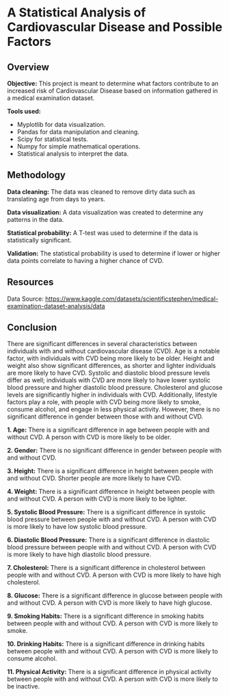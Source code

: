 # A Statistical Analysis of Cardiovascular Disease and Possible Factors

## Overview
**Objective:**
This project is meant to determine what factors contribute to an increased risk of Cardiovascular Disease based on information gathered in a medical examination dataset.

**Tools used:**
- Myplotlib for data visualization.
- Pandas for data manipulation and cleaning.
- Scipy for statistical tests.
- Numpy for simple mathematical operations.
- Statistical analysis to interpret the data.


## Methodology

**Data cleaning:** The data was cleaned to remove dirty data such as translating age from days to years.

**Data visualization:** A data visualization was created to determine any patterns in the data.

**Statistical probability:** A T-test was used to determine if the data is statistically significant.

**Validation:** The statistical probability is used to determine if lower or higher data points correlate to having a higher chance of CVD.

## Resources

Data Source: https://www.kaggle.com/datasets/scientificstephen/medical-examination-dataset-analysis/data

## Conclusion 

  There are significant differences in several characteristics between individuals with and without cardiovascular disease (CVD). Age is a notable factor, with individuals with CVD being more likely to be older. Height and weight also show significant differences, as shorter and lighter individuals are more likely to have CVD. Systolic and diastolic blood pressure levels differ as well; individuals with CVD are more likely to have lower systolic blood pressure and higher diastolic blood pressure. Cholesterol and glucose levels are significantly higher in individuals with CVD. Additionally, lifestyle factors play a role, with people with CVD being more likely to smoke, consume alcohol, and engage in less physical activity. However, there is no significant difference in gender between those with and without CVD.

**1. Age:** There is a significant difference in age between people with and without CVD. A person with CVD is more likely to be older.

**2. Gender:** There is no significant difference in gender between people with and without CVD.

**3. Height:** There is a significant difference in height between people with and without CVD. Shorter people are more likely to have CVD.

**4. Weight:** There is a significant difference in height between people with and without CVD. A person with CVD is more likely to be lighter.

**5. Systolic Blood Pressure:** There is a significant difference in systolic blood pressure between people with and without CVD. A person with CVD is more likely to have low systolic blood pressure.

**6. Diastolic Blood Pressure:** There is a significant difference in diastolic blood pressure between people with and without CVD. A person with CVD is more likely to have high diastolic blood pressure.

**7. Cholesterol:** There is a significant difference in cholesterol between people with and without CVD. A person with CVD is more likely to have high cholesterol.

**8. Glucose:** There is a significant difference in glucose between people with and without CVD. A person with CVD is more likely to have high glucose.

**9. Smoking Habits:** There is a significant difference in smoking habits between people with and without CVD. A person with CVD is more likely to smoke.

**10. Drinking Habits:** There is a significant difference in drinking habits between people with and without CVD. A person with CVD is more likely to consume alcohol.

**11. Physical Activity:** There is a significant difference in physical activity between people with and without CVD. A person with CVD is more likely to be inactive.

